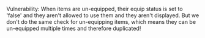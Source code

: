 Vulnerability: When items are un-equipped, their equip status is set to 'false' and they aren't allowed to use them and they aren't displayed. But we don't do the same check for un-equipping items, which means they can be un-equipped multiple times and therefore duplicated!
